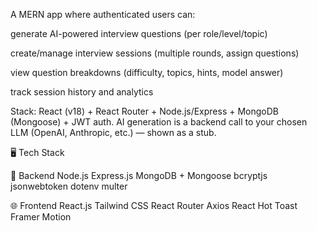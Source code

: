 A MERN app where authenticated users can:

generate AI-powered interview questions (per role/level/topic)

create/manage interview sessions (multiple rounds, assign questions)

view question breakdowns (difficulty, topics, hints, model answer)

track session history and analytics

Stack: React (v18) + React Router + Node.js/Express + MongoDB (Mongoose) + JWT auth. AI generation is a backend call to your chosen LLM (OpenAI, Anthropic, etc.) — shown as a stub.


🖥️ Tech Stack

🔧 Backend
Node.js
Express.js
MongoDB + Mongoose
bcryptjs
jsonwebtoken
dotenv
multer

🌐 Frontend
React.js
Tailwind CSS
React Router
Axios
React Hot Toast
Framer Motion
